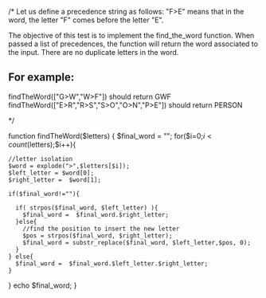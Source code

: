 /*
Let us define a precedence string as follows:
"F>E" means that in the word, the letter "F" comes before the letter "E".

The objective of this test is to implement the find_the_word function.
When passed a list of precedences, the function will return the word associated to the input.
There are no duplicate letters in the word.

For example:
------------

findTheWord(["G>W","W>F"]) should return GWF
findTheWord(["E>R","R>S","S>O","O>N","P>E"]) should return PERSON

*/


function findTheWord($letters) {
  $final_word = "";
  for($i=0;$i<count($letters);$i++){

    //letter isolation
    $word = explode(">",$letters[$i]);
    $left_letter = $word[0]; 
    $right_letter =  $word[1];
       
    if($final_word!=""){

      if( strpos($final_word, $left_letter) ){
        $final_word =  $final_word.$right_letter;
      }else{ 
        //find the position to insert the new letter
        $pos = strpos($final_word, $right_letter);
        $final_word = substr_replace($final_word, $left_letter,$pos, 0);
      }
    } else{
      $final_word =  $final_word.$left_letter.$right_letter;
    }
  }
  echo $final_word;
}
